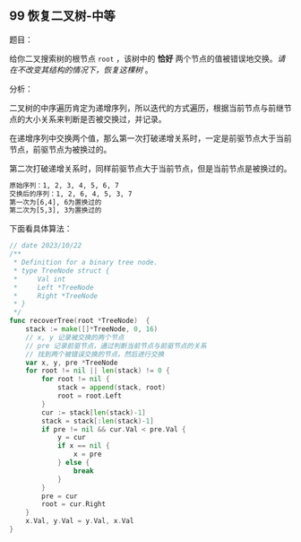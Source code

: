 ##  99 恢复二叉树-中等

题目：

给你二叉搜索树的根节点 `root` ，该树中的 **恰好** 两个节点的值被错误地交换。*请在不改变其结构的情况下，恢复这棵树* 。



分析：

二叉树的中序遍历肯定为递增序列，所以迭代的方式遍历，根据当前节点与前继节点的大小关系来判断是否被交换过，并记录。

在递增序列中交换两个值，那么第一次打破递增关系时，一定是前驱节点大于当前节点，前驱节点为被换过的。

第二次打破递增关系时，同样前驱节点大于当前节点，但是当前节点是被换过的。

```sh
原始序列：1, 2, 3, 4, 5, 6, 7
交换后的序列：1, 2, 6, 4, 5, 3, 7
第一次为[6,4], 6为置换过的
第二次为[5,3], 3为置换过的
```

下面看具体算法：

```go
// date 2023/10/22
/**
 * Definition for a binary tree node.
 * type TreeNode struct {
 *     Val int
 *     Left *TreeNode
 *     Right *TreeNode
 * }
 */
func recoverTree(root *TreeNode)  {
    stack := make([]*TreeNode, 0, 16)
    // x, y 记录被交换的两个节点
    // pre 记录前驱节点，通过判断当前节点与前驱节点的关系
    // 找到两个被错误交换的节点，然后进行交换
    var x, y, pre *TreeNode
    for root != nil || len(stack) != 0 {
        for root != nil {
            stack = append(stack, root)
            root = root.Left
        }
        cur := stack[len(stack)-1]
        stack = stack[:len(stack)-1]
        if pre != nil && cur.Val < pre.Val {
            y = cur
            if x == nil {
                x = pre
            } else {
                break
            }
        }
        pre = cur
        root = cur.Right
    }
    x.Val, y.Val = y.Val, x.Val
}
```

